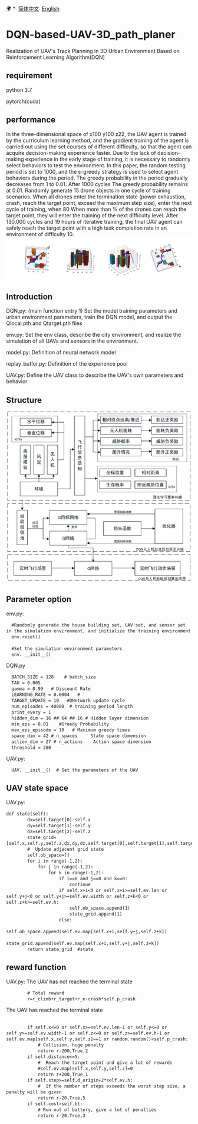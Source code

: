 🌍
*∙ [简体中文](README.md)∙ [English](README-el.md)

# DQN-based-UAV-3D_path_planer
Realization of UAV's Track Planning in 3D Urban Environment Based on Reinforcement Learning Algorithm(DQN)

## requirement
python 3.7

pytorch(cuda)

## performance
In the three-dimensional space of x100 y100 z22, the UAV agent is trained by the curriculum learning method, and the gradient training of the agent is carried out using the set courses of different difficulty, so that the agent can acquire decision-making experience faster. Due to the lack of decision-making experience in the early stage of training, it is necessary to randomly select behaviors to test the environment. In this paper, the random testing period is set to 1000, and the ε-greedy strategy is used to select agent behaviors during the period. The greedy probability in the period gradually decreases from 1 to 0.01. After 1000 cycles The greedy probability remains at 0.01. Randomly generate 15 drone objects in one cycle of training scenarios. When all drones enter the termination state (power exhaustion, crash, reach the target point, exceed the maximum step size), enter the next cycle of training, when 80 When more than % of the drones can reach the target point, they will enter the training of the next difficulty level.
After 130,000 cycles and 19 hours of iterative training, the final UAV agent can safely reach the target point with a high task completion rate in an environment of difficulty 10.
![avatar](航迹图.jpg)
## Introduction
DQN.py: (main function entry 1) Set the model training parameters and urban environment parameters, train the DQN model, and output the Qlocal.pth and Qtarget.pth files

env.py: Set the env class, describe the city environment, and realize the simulation of all UAVs and sensors in the environment.

model.py: Definition of neural network model

replay_buffer.py: Definition of the experience pool

UAV.py: Define the UAV class to describe the UAV's own parameters and behavior

## Structure
![avatar](DQN无人机航迹规划系统框架图.jpg)
## Parameter option
env.py:
~~~ 
  #Randomly generate the house building set, UAV set, and sensor set in the simulation environment, and initialize the training environment
  env.reset()  
  
  #Set the simulation environment parameters
  env. __init__() 
~~~
DQN.py
~~~ 
  BATCH_SIZE = 128    # batch_size
  TAU = 0.005 
  gamma = 0.99   # Discount Rate
  LEARNING_RATE = 0.0004   #
  TARGET_UPDATE = 10   #QNetwork update cycle
  num_episodes = 40000  # training period length
  print_every = 1  
  hidden_dim = 16 ## 64 ## 16 # Hidden layer dimension
  min_eps = 0.01    #Greedy Probability
  max_eps_episode = 10   # Maximum greedy times
  space_dim = 42 # n_spaces     State space dimension
  action_dim = 27 # n_actions    Action space dimension
  threshold = 200    
~~~
UAV.py:
~~~ 
  UAV. __init__()  # Set the parameters of the UAV
~~~
## UAV state space
UAV.py:
~~~ 
def state(self):
        dx=self.target[0]-self.x
        dy=self.target[1]-self.y
        dz=self.target[2]-self.z
        state_grid=    [self.x,self.y,self.z,dx,dy,dz,self.target[0],self.target[1],self.target[2],self.d_origin,self.step,self.distance,self.dir,self.p_crash,self.now_bt,self.cost]
        #  Update adjacent grid state
        self.ob_space=[]
        for i in range(-1,2):
            for j in range(-1,2):
                for k in range(-1,2):
                    if i==0 and j==0 and k==0:
                        continue
                    if self.x+i<0 or self.x+i>=self.ev.len or self.y+j<0 or self.y+j>=self.ev.width or self.z+k<0 or self.z+k>=self.ev.h:
                        self.ob_space.append(1) 
                        state_grid.append(1)
                    else:
                        self.ob_space.append(self.ev.map[self.x+i,self.y+j,self.z+k])  
                        state_grid.append(self.ev.map[self.x+i,self.y+j,self.z+k])
        return state_grid  #state
~~~

## reward function
UAV.py:
The UAV has not reached the terminal state
~~~
        # Total reward
        r=r_climb+r_target+r_e-crash*self.p_crash   
~~~

The UAV has reached the terminal state
~~~
   
        if self.x<=0 or self.x>=self.ev.len-1 or self.y<=0 or self.y>=self.ev.width-1 or self.z<=0 or self.z>=self.ev.h-1 or self.ev.map[self.x,self.y,self.z]==1 or random.random()<self.p_crash:
            # Collision, huge penalty
            return r-200,True,2
        if self.distance<=5:
            #  Reach the target point and give a lot of rewards
            #self.ev.map[self.x,self.y,self.z]=0
            return r+200,True,1 
        if self.step>=self.d_origin+2*self.ev.h:
            #  If the number of steps exceeds the worst step size, a penalty will be given
            return r-20,True,5
        if self.cost>self.bt:
            # Run out of battery, give a lot of penalties
            return r-20,True,3
~~~




